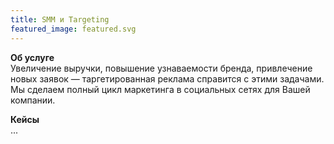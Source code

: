 ```yaml
---
title: SMM и Targeting
featured_image: featured.svg
---
```


<strong class="accent">Об услуге</strong>  
Увеличение выручки, повышение узнаваемости бренда, привлечение новых заявок — таргетированная реклама справится с этими задачами. Мы сделаем полный цикл маркетинга в социальных сетях для Вашей компании.

<strong class="accent">Кейсы</strong>  
...